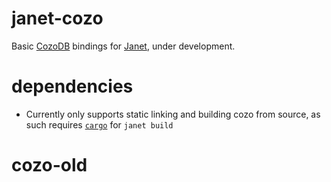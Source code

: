 # janet-cozo
Basic [CozoDB](https://github.com/cozodb/cozo) bindings for [Janet](https://github.com/janet-lang/janet), under development.

# dependencies
* Currently only supports static linking and building cozo from source, as such requires [`cargo`]("https://doc.rust-lang.org/cargo/") for `janet build`
# cozo-old
